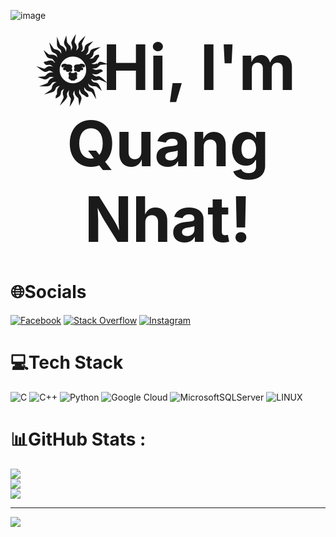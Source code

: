 ![image](https://github.com/qnhat2004/qnhat2004/assets/126136518/0621b914-96cf-4013-98de-8b2a546047a0)

<p align="center">
  <b style="font-size:100px">🌞Hi, I'm Quang Nhat!</b>
</p>
                                                                     

# 🌐Socials
[![Facebook](https://img.shields.io/badge/Facebook-%231877F2.svg?logo=Facebook&logoColor=white)](https://facebook.com/https://www.facebook.com/Quang.Nhat.1708/) [![Stack Overflow](https://img.shields.io/badge/-Stackoverflow-FE7A16?logo=stack-overflow&logoColor=white)](https://stackoverflow.com/users/20892798) [![Instagram](https://img.shields.io/badge/Instagram-%23E4405F.svg?logo=Instagram&logoColor=white)](https://instagram.com/qnhat_18)

# 💻Tech Stack
![C](https://img.shields.io/badge/c-%2300599C.svg?style=for-the-badge&logo=c&logoColor=white) ![C++](https://img.shields.io/badge/c++-%2300599C.svg?style=for-the-badge&logo=c%2B%2B&logoColor=white) ![Python](https://img.shields.io/badge/python-3670A0?style=for-the-badge&logo=python&logoColor=ffdd54) ![Google Cloud](https://img.shields.io/badge/Google%20Cloud-%234285F4.svg?style=for-the-badge&logo=google-cloud&logoColor=white) ![MicrosoftSQLServer](https://img.shields.io/badge/Microsoft%20SQL%20Sever-CC2927?style=for-the-badge&logo=microsoft%20sql%20server&logoColor=white) ![LINUX](https://img.shields.io/badge/Linux-FCC624?style=for-the-badge&logo=linux&logoColor=black) 

# 📊GitHub Stats :
![](https://github-readme-stats.vercel.app/api?username=qnhat2004&theme=ambient_gradient&hide_border=false&include_all_commits=false&count_private=false)<br/>
![](https://github-readme-streak-stats.herokuapp.com/?user=qnhat2004&theme=ambient_gradient&hide_border=false)<br/>
![](https://github-readme-stats.vercel.app/api/top-langs/?username=qnhat2004&theme=ambient_gradient&hide_border=false&include_all_commits=false&count_private=false&layout=compact)



---

[![](https://visitcount.itsvg.in/api?id=qnhat2004&label=Profile%20Views&color=1&icon=6&pretty=true)](https://visitcount.itsvg.in)







